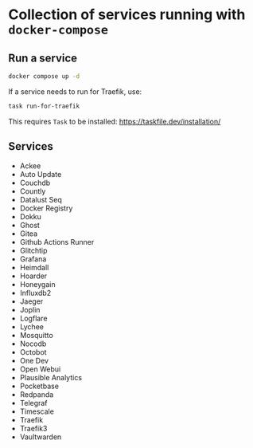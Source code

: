 # Collection of services running with `docker-compose`

## Run a service

```bash
docker compose up -d
```

If a service needs to run for Traefik, use:

```bash
task run-for-traefik
```

This requires `Task` to be installed: <https://taskfile.dev/installation/>

## Services

<!-- START SERVICES -->

- Ackee
- Auto Update
- Couchdb
- Countly
- Datalust Seq
- Docker Registry
- Dokku
- Ghost
- Gitea
- Github Actions Runner
- Glitchtip
- Grafana
- Heimdall
- Hoarder
- Honeygain
- Influxdb2
- Jaeger
- Joplin
- Logflare
- Lychee
- Mosquitto
- Nocodb
- Octobot
- One Dev
- Open Webui
- Plausible Analytics
- Pocketbase
- Redpanda
- Telegraf
- Timescale
- Traefik
- Traefik3
- Vaultwarden
<!-- END SERVICES -->
